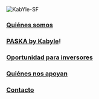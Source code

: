 ![KabYle-SF](https://user-images.githubusercontent.com/111294790/187100080-4c42042f-2cd8-4828-818d-72ccb54cb1c3.png)

### [Quiénes somos](./QuienesSomos.md)
 
 
 
### [PASKA by Kabyle](./Paska.md)!

 
 
 
### [Oportunidad para inversores](./Oportunidad.md)
 



### [Quiénes nos apoyan](./NosApoyan.md)
 



### [Contacto](./Contacto.md)
 




